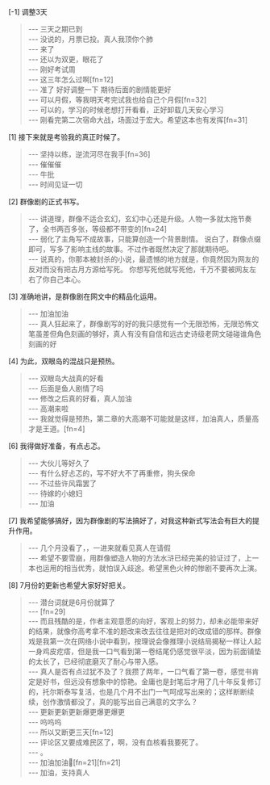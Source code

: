 
[-1] 调整3天
>--- 三天之期已到<br>
>--- 没说的，月票已投。真人我顶你个肺<br>
>--- 来了<br>
>--- 还以为双更，眼花了<br>
>--- 刚好考试周<br>
>--- 这三年怎么过啊[fn=12]<br>
>--- 准了 好好调整一下 期待后面的剧情能更好<br>
>--- 可以月假，等我明天考完试我也给自己个月假[fn=32]<br>
>--- 可以的，学习的时候老想打开看看，正好卸载几天安心学习<br>
>--- 刚看完第二次宿命大战，场面过于宏大。希望这本也有发挥[fn=31]<br>

[1] 接下来就是考验我的真正时候了。
>--- 坚持以练，逆流河尽在我手[fn=36]<br>
>--- 催催催<br>
>--- 牛批<br>
>--- 时间见证一切<br>

[2] 群像剧的正式书写。
>--- 讲道理，群像不适合玄幻，玄幻中心还是升级。人物一多就太拖节奏了，全书两百多张，等级都不带变的[fn=24]<br>
>--- 弱化了主角写不成故事，只能算创造一个背景剧情。
说白了，群像点缀即可，写多了影响主线的故事。不过作者既然决定了那就期待吧。<br>
>--- 说真的，你那本被封杀的小说，最遗憾的地方就是，你竟然因为网友的反对而没有把古月方源给写死。
你想写死他就写死他，千万不要被网友左右了你自己本心。<br>

[3] 准确地讲，是群像剧在网文中的精品化运用。
>--- 加油加油<br>
>--- 真人狂起来了，群像剧写的好的我只感觉有一个无限恐怖，无限恐怖文笔虽差但角色刻画的够好，真人有没有自信和远古史诗级老网文碰碰谁角色刻画的好<br>

[4] 为此，双眼岛的混战只是预热。
>--- 双眼岛大战真的好看<br>
>--- 后面是鱼人剧情了吗<br>
>--- 修改之后真的好看，真人加油<br>
>--- 高潮来啦<br>
>--- 我就觉得是预热，第二章的大高潮不可能就是这样，加油真人，质量高才是王道。[fn=4]<br>

[6] 我得做好准备，有点忐忑。
>--- 大伙儿等好久了<br>
>--- 有什么好忐忑的，写不好大不了再重修，狗头保命<br>
>--- 不过些许风霜罢了<br>
>--- 待嫁的小媳妇<br>
>--- 加油<br>

[7] 我希望能够搞好，因为群像剧的写法搞好了，对我这种新式写法会有巨大的提升作用。
>--- 几个月没看了，，一进来就看见真人在请假<br>
>--- 希望不要雪崩，用群像塑造人物的方法水浒已经完美的验证过了，上一本也运用的相当优秀，就怕误入歧途。希望黑色火种的惨剧不要再次上演。<br>

[8] 7月份的更新也希望大家好好把关。
>--- 潜台词就是6月份就算了<br>
>--- [fn=29]<br>
>--- 而且残酷的是，作者主观意愿的向好，客观上的努力，却未必能带来好的结果，就像你高考拿不准的题改来改去往往是把对的改成错的那样。群像戏是我第一次在网络小说中看到，按理说会像推理小说结局揭秘一样让人起一身鸡皮疙瘩，但是我一口气看到第一卷结尾仍感觉很平淡，因为前面铺垫的太长了，已经彻底磨灭了耐心与带入感。<br>
>--- 真人是否有点过犹不及了？我攒了两年，一口气看了第一卷，感觉书肯定是好书，但远没有想象中的惊艳。金庸也是封笔后才用了几十年反复修订的，托尔斯泰写复活，也是几个月不出门一气呵成写出来的；这样断断续续，创作激情都没了，真的能写出自己满意的文字么？<br>
>--- 更新更新更新爆更爆更爆更<br>
>--- 呜呜呜<br>
>--- 所以又断更三天[fn=12]<br>
>--- 评论区又要成难民区了，啊，没有血核看我要死了。<br>
>--- 。<br>
>--- 加油加油💪[fn=21][fn=21]<br>
>--- 加油，支持真人<br>

